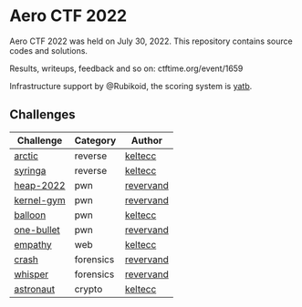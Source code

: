 # Aero CTF 2022

Aero CTF 2022 was held on July 30, 2022. This repository contains source codes and solutions.

Results, writeups, feedback and so on: ctftime.org/event/1659

Infrastructure support by @Rubikoid, the scoring system is [yatb](https://github.com/kksctf/yatb).

## Challenges

| Challenge                           | Category  | Author                                    |
|-------------------------------------|-----------|-------------------------------------------|
| [arctic](tasks/reverse/arctic)      | reverse   | [keltecc](https://github.com/keltecc)     |
| [syringa](tasks/reverse/syringa)    | reverse   | [keltecc](https://github.com/keltecc)     |
| [heap-2022](tasks/pwn/heap-2022)    | pwn       | [revervand](https://github.com/revervand) |
| [kernel-gym](tasks/pwn/kernel-gym)  | pwn       | [revervand](https://github.com/revervand) |
| [balloon](tasks/pwn/balloon)        | pwn       | [keltecc](https://github.com/keltecc)     |
| [one-bullet](tasks/pwn/one-bullet)  | pwn       | [revervand](https://github.com/revervand) |
| [empathy](tasks/web/empathy)        | web       | [keltecc](https://github.com/keltecc)     |
| [crash](tasks/forensics/crash)      | forensics | [revervand](https://github.com/revervand) |
| [whisper](tasks/forensics/whisper)  | forensics | [revervand](https://github.com/revervand) |
| [astronaut](tasks/crypto/astronaut) | crypto    | [keltecc](https://github.com/keltecc)     |

